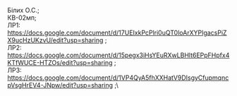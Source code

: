 Білих О.С.;\
КВ-02мп;\
ЛР1: https://docs.google.com/document/d/17UEIxkPcPlri0uQT0loArXYPIgacsPiZX9ucHzUKzvU/edit?usp=sharing ;\
ЛР2: https://docs.google.com/document/d/15pegx3iHsYEuRXwLBHlt6EPpFHpfx4KTfWUCE-HTZOs/edit?usp=sharing ;\
ЛР3: https://docs.google.com/document/d/1VP4QyA5fhXXHatV9DIsgyCfupmqncpVsgHrEV4-JNpw/edit?usp=sharing ;\

